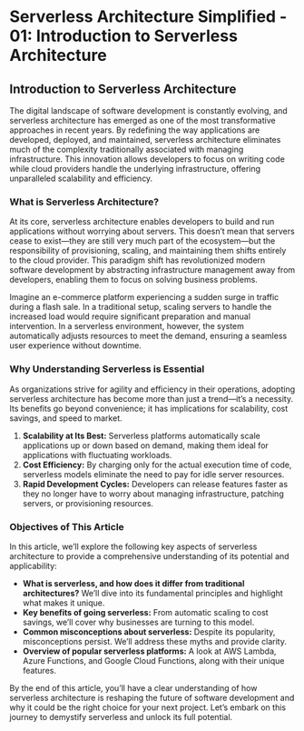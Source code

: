 # Serverless Architecture Simplified - 01: Introduction to Serverless Architecture

## Introduction to Serverless Architecture

The digital landscape of software development is constantly evolving, and serverless architecture has emerged as one of the most transformative approaches in recent years. By redefining the way applications are developed, deployed, and maintained, serverless architecture eliminates much of the complexity traditionally associated with managing infrastructure. This innovation allows developers to focus on writing code while cloud providers handle the underlying infrastructure, offering unparalleled scalability and efficiency.

### What is Serverless Architecture?

At its core, serverless architecture enables developers to build and run applications without worrying about servers. This doesn’t mean that servers cease to exist—they are still very much part of the ecosystem—but the responsibility of provisioning, scaling, and maintaining them shifts entirely to the cloud provider. This paradigm shift has revolutionized modern software development by abstracting infrastructure management away from developers, enabling them to focus on solving business problems.

Imagine an e-commerce platform experiencing a sudden surge in traffic during a flash sale. In a traditional setup, scaling servers to handle the increased load would require significant preparation and manual intervention. In a serverless environment, however, the system automatically adjusts resources to meet the demand, ensuring a seamless user experience without downtime.

### Why Understanding Serverless is Essential

As organizations strive for agility and efficiency in their operations, adopting serverless architecture has become more than just a trend—it’s a necessity. Its benefits go beyond convenience; it has implications for scalability, cost savings, and speed to market.

1. **Scalability at Its Best:** Serverless platforms automatically scale applications up or down based on demand, making them ideal for applications with fluctuating workloads.
2. **Cost Efficiency:** By charging only for the actual execution time of code, serverless models eliminate the need to pay for idle server resources.
3. **Rapid Development Cycles:** Developers can release features faster as they no longer have to worry about managing infrastructure, patching servers, or provisioning resources.

### Objectives of This Article

In this article, we’ll explore the following key aspects of serverless architecture to provide a comprehensive understanding of its potential and applicability:

- **What is serverless, and how does it differ from traditional architectures?** We’ll dive into its fundamental principles and highlight what makes it unique.
- **Key benefits of going serverless:** From automatic scaling to cost savings, we’ll cover why businesses are turning to this model.
- **Common misconceptions about serverless:** Despite its popularity, misconceptions persist. We’ll address these myths and provide clarity.
- **Overview of popular serverless platforms:** A look at AWS Lambda, Azure Functions, and Google Cloud Functions, along with their unique features.

By the end of this article, you’ll have a clear understanding of how serverless architecture is reshaping the future of software development and why it could be the right choice for your next project. Let’s embark on this journey to demystify serverless and unlock its full potential.
